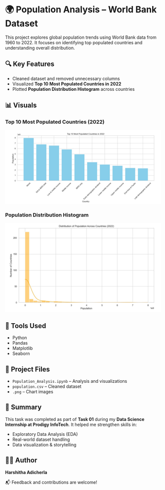 # 🌍 Population Analysis – World Bank Dataset

This project explores global population trends using World Bank data from 1960 to 2022. It focuses on identifying top populated countries and understanding overall distribution.

## 🔍 Key Features
- Cleaned dataset and removed unnecessary columns
- Visualized **Top 10 Most Populated Countries in 2022**
- Plotted **Population Distribution Histogram** across countries

## 📊 Visuals
### Top 10 Most Populated Countries (2022)
![Bar Chart](top10_population_2022.png)

### Population Distribution Histogram
![Histogram](population_distribution.png)

## 🧰 Tools Used
- Python
- Pandas
- Matplotlib
- Seaborn

## 📁 Project Files
- `Population_Analysis.ipynb` – Analysis and visualizations
- `population.csv` – Cleaned dataset
- `.png` – Chart images

## 📌 Summary
This task was completed as part of **Task 01** during my **Data Science Internship at Prodigy InfoTech**. It helped me strengthen skills in:
- Exploratory Data Analysis (EDA)
- Real-world dataset handling
- Data visualization & storytelling

## 👩‍💻 Author
**Harshitha Adicherla**

📬 Feedback and contributions are welcome!
